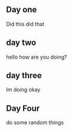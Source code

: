 ## Day one
Did this did that

## day two 
hello how are you doing?

## day three
Im doing okay

## Day Four
do some random things
